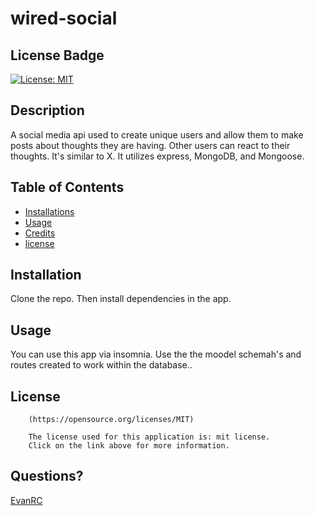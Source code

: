 # wired-social

## License Badge
[![License: MIT](https://img.shields.io/badge/License-MIT-yellow.svg)](https://opensource.org/licenses/MIT)

## Description

A social media api used to create unique users and allow them to make posts about thoughts they are having. Other users can react to their thoughts. It's similar to X.
It utilizes express, MongoDB, and Mongoose.

## Table of Contents

- [Installations](#installations)
- [Usage](#usage)
- [Credits](#credits)
- [license](#license)

## Installation

Clone the repo. Then install dependencies in the app.

## Usage

You can use this app via insomnia. Use the the moodel schemah's and routes created to work within the database..


## License


        (https://opensource.org/licenses/MIT)

        The license used for this application is: mit license. 
        Click on the link above for more information.

## Questions?

[EvanRC](https://github.com/EvanRC)

